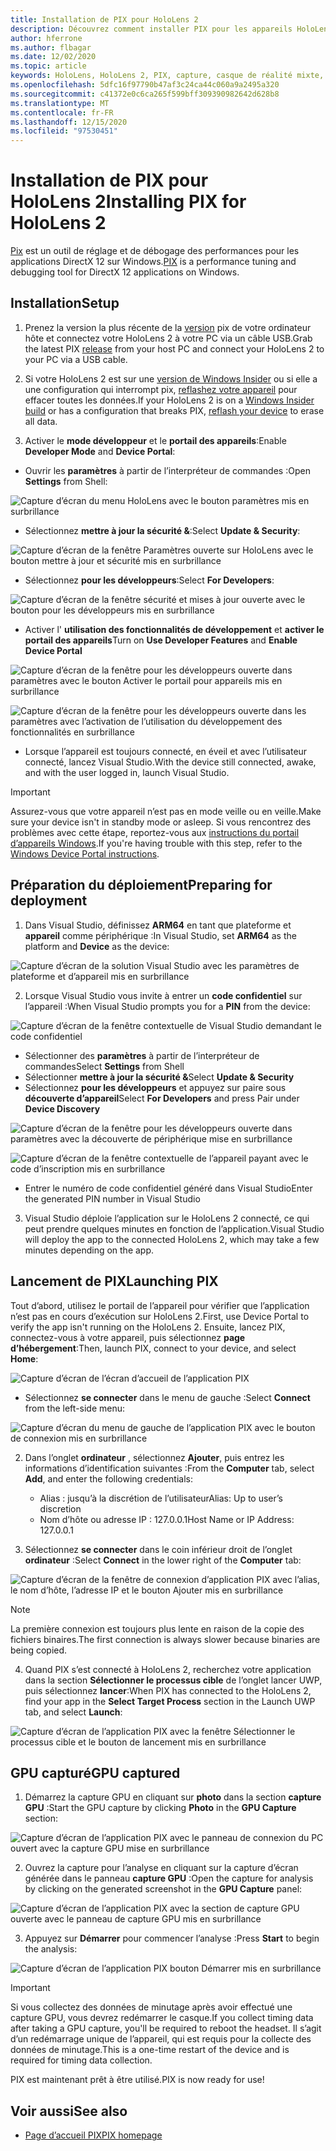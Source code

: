 ```yaml
---
title: Installation de PIX pour HoloLens 2
description: Découvrez comment installer PIX pour les appareils HoloLens 2.
author: hferrone
ms.author: flbagar
ms.date: 12/02/2020
ms.topic: article
keywords: HoloLens, HoloLens 2, PIX, capture, casque de réalité mixte, casque Windows Mixed realisation, casque de réalité virtuelle
ms.openlocfilehash: 5dfc16f97790b47af3c24ca44c060a9a2495a320
ms.sourcegitcommit: c41372e0c6ca265f599bff309390982642d628b8
ms.translationtype: MT
ms.contentlocale: fr-FR
ms.lasthandoff: 12/15/2020
ms.locfileid: "97530451"
---
```

# <a name="installing-pix-for-hololens-2"></a><span data-ttu-id="f4dd1-104">Installation de PIX pour HoloLens 2</span><span class="sxs-lookup"><span data-stu-id="f4dd1-104">Installing PIX for HoloLens 2</span></span>

<span data-ttu-id="f4dd1-105">[Pix](https://devblogs.microsoft.com/pix) est un outil de réglage et de débogage des performances pour les applications DirectX 12 sur Windows.</span><span class="sxs-lookup"><span data-stu-id="f4dd1-105">[PIX](https://devblogs.microsoft.com/pix) is a performance tuning and debugging tool for DirectX 12 applications on Windows.</span></span> 

## <a name="setup"></a><span data-ttu-id="f4dd1-106">Installation</span><span class="sxs-lookup"><span data-stu-id="f4dd1-106">Setup</span></span>

1. <span data-ttu-id="f4dd1-107">Prenez la version la plus récente de la [version]( https://devblogs.microsoft.com/pix/download) pix de votre ordinateur hôte et connectez votre HoloLens 2 à votre PC via un câble USB.</span><span class="sxs-lookup"><span data-stu-id="f4dd1-107">Grab the latest PIX [release]( https://devblogs.microsoft.com/pix/download) from your host PC and connect your HoloLens 2 to your PC via a USB cable.</span></span>

2. <span data-ttu-id="f4dd1-108">Si votre HoloLens 2 est sur une [version de Windows Insider](https://insider.windows.com) ou si elle a une configuration qui interrompt pix,  [reflashez votre appareil](https://docs.microsoft.com/hololens/hololens-recovery) pour effacer toutes les données.</span><span class="sxs-lookup"><span data-stu-id="f4dd1-108">If your HoloLens 2 is on a [Windows Insider build](https://insider.windows.com) or has a configuration that breaks PIX,  [reflash your device](https://docs.microsoft.com/hololens/hololens-recovery) to erase all data.</span></span>

3. <span data-ttu-id="f4dd1-109">Activer le **mode développeur** et le **portail des appareils**:</span><span class="sxs-lookup"><span data-stu-id="f4dd1-109">Enable **Developer Mode** and **Device Portal**:</span></span>

* <span data-ttu-id="f4dd1-110">Ouvrir les **paramètres** à partir de l’interpréteur de commandes :</span><span class="sxs-lookup"><span data-stu-id="f4dd1-110">Open **Settings** from Shell:</span></span>

![Capture d’écran du menu HoloLens avec le bouton paramètres mis en surbrillance](images/pix-img-01.jpg)

* <span data-ttu-id="f4dd1-112">Sélectionnez **mettre à jour la sécurité &**:</span><span class="sxs-lookup"><span data-stu-id="f4dd1-112">Select **Update & Security**:</span></span>

![Capture d’écran de la fenêtre Paramètres ouverte sur HoloLens avec le bouton mettre à jour et sécurité mis en surbrillance](images/pix-img-02.jpg)

* <span data-ttu-id="f4dd1-114">Sélectionnez **pour les développeurs**:</span><span class="sxs-lookup"><span data-stu-id="f4dd1-114">Select **For Developers**:</span></span>

![Capture d’écran de la fenêtre sécurité et mises à jour ouverte avec le bouton pour les développeurs mis en surbrillance](images/pix-img-03.jpg)

* <span data-ttu-id="f4dd1-116">Activer l' **utilisation des fonctionnalités de développement** et **activer le portail des appareils**</span><span class="sxs-lookup"><span data-stu-id="f4dd1-116">Turn on **Use Developer Features** and **Enable Device Portal**</span></span>

![Capture d’écran de la fenêtre pour les développeurs ouverte dans paramètres avec le bouton Activer le portail pour appareils mis en surbrillance](images/pix-img-04.jpg)

![Capture d’écran de la fenêtre pour les développeurs ouverte dans les paramètres avec l’activation de l’utilisation du développement des fonctionnalités en surbrillance](images/pix-img-05.jpg)

* <span data-ttu-id="f4dd1-119">Lorsque l’appareil est toujours connecté, en éveil et avec l’utilisateur connecté, lancez Visual Studio.</span><span class="sxs-lookup"><span data-stu-id="f4dd1-119">With the device still connected, awake, and with the user logged in, launch Visual Studio.</span></span>

> [!IMPORTANT]
> <span data-ttu-id="f4dd1-120">Assurez-vous que votre appareil n’est pas en mode veille ou en veille.</span><span class="sxs-lookup"><span data-stu-id="f4dd1-120">Make sure your device isn't in standby mode or asleep.</span></span> <span data-ttu-id="f4dd1-121">Si vous rencontrez des problèmes avec cette étape, reportez-vous aux [instructions du portail d’appareils Windows](https://docs.microsoft.com/windows/mixed-reality/develop/platform-capabilities-and-apis/using-the-windows-device-portal).</span><span class="sxs-lookup"><span data-stu-id="f4dd1-121">If you're having trouble with this step, refer to the [Windows Device Portal instructions](https://docs.microsoft.com/windows/mixed-reality/develop/platform-capabilities-and-apis/using-the-windows-device-portal).</span></span>

## <a name="preparing-for-deployment"></a><span data-ttu-id="f4dd1-122">Préparation du déploiement</span><span class="sxs-lookup"><span data-stu-id="f4dd1-122">Preparing for deployment</span></span>

1. <span data-ttu-id="f4dd1-123">Dans Visual Studio, définissez **ARM64** en tant que plateforme et **appareil** comme périphérique :</span><span class="sxs-lookup"><span data-stu-id="f4dd1-123">In Visual Studio, set **ARM64** as the platform and **Device** as the device:</span></span>

![Capture d’écran de la solution Visual Studio avec les paramètres de plateforme et d’appareil mis en surbrillance](images/pix-img-06.png)

2. <span data-ttu-id="f4dd1-125">Lorsque Visual Studio vous invite à entrer un **code confidentiel** sur l’appareil :</span><span class="sxs-lookup"><span data-stu-id="f4dd1-125">When Visual Studio prompts you for a **PIN** from the device:</span></span>

![Capture d’écran de la fenêtre contextuelle de Visual Studio demandant le code confidentiel](images/pix-img-07.png)

* <span data-ttu-id="f4dd1-127">Sélectionner des **paramètres** à partir de l’interpréteur de commandes</span><span class="sxs-lookup"><span data-stu-id="f4dd1-127">Select **Settings** from Shell</span></span>
* <span data-ttu-id="f4dd1-128">Sélectionner **mettre à jour la sécurité &**</span><span class="sxs-lookup"><span data-stu-id="f4dd1-128">Select **Update & Security**</span></span>
* <span data-ttu-id="f4dd1-129">Sélectionnez **pour les développeurs** et appuyez sur paire sous **découverte d’appareil**</span><span class="sxs-lookup"><span data-stu-id="f4dd1-129">Select **For Developers** and press Pair under **Device Discovery**</span></span> 

![Capture d’écran de la fenêtre pour les développeurs ouverte dans paramètres avec la découverte de périphérique mise en surbrillance](images/pix-img-08.jpg)

![Capture d’écran de la fenêtre contextuelle de l’appareil payant avec le code d’inscription mis en surbrillance](images/pix-img-09.jpg)

* <span data-ttu-id="f4dd1-132">Entrer le numéro de code confidentiel généré dans Visual Studio</span><span class="sxs-lookup"><span data-stu-id="f4dd1-132">Enter the generated PIN number in Visual Studio</span></span>

3. <span data-ttu-id="f4dd1-133">Visual Studio déploie l’application sur le HoloLens 2 connecté, ce qui peut prendre quelques minutes en fonction de l’application.</span><span class="sxs-lookup"><span data-stu-id="f4dd1-133">Visual Studio will deploy the app to the connected HoloLens 2, which may take a few minutes depending on the app.</span></span>

## <a name="launching-pix"></a><span data-ttu-id="f4dd1-134">Lancement de PIX</span><span class="sxs-lookup"><span data-stu-id="f4dd1-134">Launching PIX</span></span>

<span data-ttu-id="f4dd1-135">Tout d’abord, utilisez le portail de l’appareil pour vérifier que l’application n’est pas en cours d’exécution sur HoloLens 2.</span><span class="sxs-lookup"><span data-stu-id="f4dd1-135">First, use Device Portal to verify the app isn't running on the HoloLens 2.</span></span> <span data-ttu-id="f4dd1-136">Ensuite, lancez PIX, connectez-vous à votre appareil, puis sélectionnez **page d’hébergement**:</span><span class="sxs-lookup"><span data-stu-id="f4dd1-136">Then, launch PIX, connect to your device, and select **Home**:</span></span>

![Capture d’écran de l’écran d’accueil de l’application PIX](images/pix-img-10.png)

* <span data-ttu-id="f4dd1-138">Sélectionnez **se connecter** dans le menu de gauche :</span><span class="sxs-lookup"><span data-stu-id="f4dd1-138">Select **Connect** from the left-side menu:</span></span>

![Capture d’écran du menu de gauche de l’application PIX avec le bouton de connexion mis en surbrillance](images/pix-img-11.png)

2. <span data-ttu-id="f4dd1-140">Dans l’onglet **ordinateur** , sélectionnez **Ajouter**, puis entrez les informations d’identification suivantes :</span><span class="sxs-lookup"><span data-stu-id="f4dd1-140">From the **Computer** tab, select **Add**, and enter the following credentials:</span></span>
    * <span data-ttu-id="f4dd1-141">Alias : jusqu’à la discrétion de l’utilisateur</span><span class="sxs-lookup"><span data-stu-id="f4dd1-141">Alias: Up to user’s discretion</span></span>
    * <span data-ttu-id="f4dd1-142">Nom d’hôte ou adresse IP : 127.0.0.1</span><span class="sxs-lookup"><span data-stu-id="f4dd1-142">Host Name or IP Address: 127.0.0.1</span></span>

3. <span data-ttu-id="f4dd1-143">Sélectionnez **se connecter** dans le coin inférieur droit de l’onglet **ordinateur** :</span><span class="sxs-lookup"><span data-stu-id="f4dd1-143">Select **Connect** in the lower right of the **Computer** tab:</span></span>

![Capture d’écran de la fenêtre de connexion d’application PIX avec l’alias, le nom d’hôte, l’adresse IP et le bouton Ajouter mis en surbrillance](images/pix-img-12.png)

> [!NOTE]
> <span data-ttu-id="f4dd1-145">La première connexion est toujours plus lente en raison de la copie des fichiers binaires.</span><span class="sxs-lookup"><span data-stu-id="f4dd1-145">The first connection is always slower because binaries are being copied.</span></span>

4. <span data-ttu-id="f4dd1-146">Quand PIX s’est connecté à HoloLens 2, recherchez votre application dans la section **Sélectionner le processus cible** de l’onglet lancer UWP, puis sélectionnez **lancer**:</span><span class="sxs-lookup"><span data-stu-id="f4dd1-146">When PIX has connected to the HoloLens 2, find your app in the **Select Target Process** section in the Launch UWP tab, and select **Launch**:</span></span>

![Capture d’écran de l’application PIX avec la fenêtre Sélectionner le processus cible et le bouton de lancement mis en surbrillance](images/pix-img-13.png)

## <a name="gpu-captured"></a><span data-ttu-id="f4dd1-148">GPU capturé</span><span class="sxs-lookup"><span data-stu-id="f4dd1-148">GPU captured</span></span>

1. <span data-ttu-id="f4dd1-149">Démarrez la capture GPU en cliquant sur **photo** dans la section **capture GPU** :</span><span class="sxs-lookup"><span data-stu-id="f4dd1-149">Start the GPU capture by clicking **Photo** in the **GPU Capture** section:</span></span>

![Capture d’écran de l’application PIX avec le panneau de connexion du PC ouvert avec la capture GPU mise en surbrillance](images/pix-img-14.png)

2. <span data-ttu-id="f4dd1-151">Ouvrez la capture pour l’analyse en cliquant sur la capture d’écran générée dans le panneau **capture GPU** :</span><span class="sxs-lookup"><span data-stu-id="f4dd1-151">Open the capture for analysis by clicking on the generated screenshot in the **GPU Capture** panel:</span></span>

![Capture d’écran de l’application PIX avec la section de capture GPU ouverte avec le panneau de capture GPU mis en surbrillance](images/pix-img-15.png)

3. <span data-ttu-id="f4dd1-153">Appuyez sur **Démarrer** pour commencer l’analyse :</span><span class="sxs-lookup"><span data-stu-id="f4dd1-153">Press **Start** to begin the analysis:</span></span>

![Capture d’écran de l’application PIX bouton Démarrer mis en surbrillance](images/pix-img-16.png)

> [!IMPORTANT]
> <span data-ttu-id="f4dd1-155">Si vous collectez des données de minutage après avoir effectué une capture GPU, vous devrez redémarrer le casque.</span><span class="sxs-lookup"><span data-stu-id="f4dd1-155">If you collect timing data after taking a GPU capture, you'll be required to reboot the headset.</span></span> <span data-ttu-id="f4dd1-156">Il s’agit d’un redémarrage unique de l’appareil, qui est requis pour la collecte des données de minutage.</span><span class="sxs-lookup"><span data-stu-id="f4dd1-156">This is a one-time restart of the device and is required for timing data collection.</span></span>

<span data-ttu-id="f4dd1-157">PIX est maintenant prêt à être utilisé.</span><span class="sxs-lookup"><span data-stu-id="f4dd1-157">PIX is now ready for use!</span></span>

## <a name="see-also"></a><span data-ttu-id="f4dd1-158">Voir aussi</span><span class="sxs-lookup"><span data-stu-id="f4dd1-158">See also</span></span>
* [<span data-ttu-id="f4dd1-159">Page d’accueil PIX</span><span class="sxs-lookup"><span data-stu-id="f4dd1-159">PIX homepage</span></span>](https://devblogs.microsoft.com/pix)